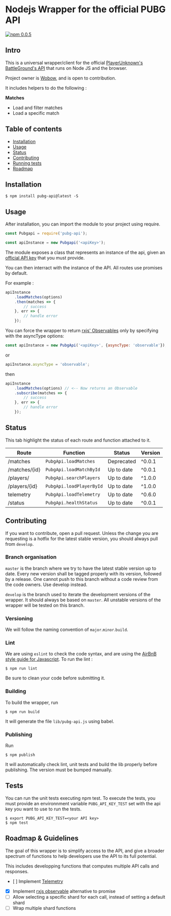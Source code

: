 # Nodejs Wrapper for the official PUBG API
[![npm 0.0.5](https://img.shields.io/badge/npm-v0.0.5-brightgreen.svg)](https://www.npmjs.com/package/pubg-api)
## Intro
This is a universal wrapper/client for the official [PlayerUnknown's BattleGround's API](https://developer.playbattlegrounds.com/) that runs on Node JS and the browser.

Project owner is [Wobow](https://github.com/Wobow), and is open to contribution.

It includes helpers to do the following :

**Matches**
- Load and filter matches
- Load a specific match


## Table of contents
- [Installation](#installation)
- [Usage](#usage)
- [Status](#status)
- [Contributing](#contributing)
- [Running tests](#tests)
- [Roadmap](#roadmap--guidelines)

## Installation

    $ npm install pubg-api@latest -S

## Usage

After installation, you can import the module to your project using require. 
```javascript
const Pubgapi = require('pubg-api');

const apiInstance = new Pubgapi('<apiKey>');
```
The module exposes a class that represents an instance of the api, given an [official API key](https://developer.playbattlegrounds.com/) that you must provide.

You can then interract with the instance of the API. All routes use promises by default. 

For example :
```javascript
apiInstance
    .loadMatches(options)
    .then(matches => {
        // success
    }, err => {
        // handle error
    });
```

You can force the wrapper to return [rxjs' Observables](https://github.com/reactivex/rxjs) only by specifying with the asyncType options:
```javascript
const apiInstance = new PubgApi('<apiKey>', {asyncType: 'observable'});
```
or 
```javascript
apiInstance.asyncType = 'observable';
```
then
```javascript
apiInstance
    .loadMatches(options) // <-- Now returns an Observable
    .subscribe(matches => {
        // success
    }, err => {
        // handle error
    });
```

## Status

This tab highlight the status of each route and function attached to it.

| Route              | Function                     | Status           | Version     |
|-------             |----------                    |--------          |---------    |
| /matches           | `PubgApi.loadMatches`        | Deprecated       | ^0.0.1      |
| /matches/{id}      | `PubgApi.loadMatchById`      | Up to date       | ^0.0.1      |
| /players/          | `PubgApi.searchPlayers`      | Up to date       | ^1.0.0      |
| /players/{id}      | `PubgApi.loadPlayerById`     | Up to date       | ^1.0.0      |
| telemetry          | `PubgApi.loadTelemetry`      | Up to date       | ^0.6.0      |
| /status            | `PubgApi.healthStatus`       | Up to date       | ^0.0.1      |

## Contributing

If you want to contribute, open a pull request. Unless the change you are requesting is a hotfix for the latest stable version, you should always pull from `develop`. 

### Branch organisation
`master` is the branch where we try to have the latest stable version up to date. Every new version shall be tagged properly with its version, followed by a release. One cannot push to this branch without a code review from the code owners. Use develop instead.

`develop` is the branch used to iterate the development versions of the wrapper. It should always be based on `master`. All unstable versions of the wrapper will be tested on this branch. 

### Versioning

We will follow the naming convention of `major`.`minor`.`build`. 

### Lint

We are using `eslint` to check the code syntax, and are using the [AirBnB style guide for Javascript](https://github.com/airbnb/javascript). 
To run the lint :

    $ npm run lint

Be sure to clean your code before submitting it.

### Building

To build the wrapper, run 

    $ npm run build

It will generate the file `lib/pubg-api.js` using babel.

### Publishing

Run

    $ npm publish

It will automatically check lint, unit tests and build the lib properly before publishing. The version must be bumped manually.

## Tests

You can run the unit tests executing npm test. To execute the tests, you must provide an environnment variable `PUBG_API_KEY_TEST` set with the api key you want to use to run the tests. 

    $ export PUBG_API_KEY_TEST=<your API key>
    $ npm test

## Roadmap & Guidelines

The goal of this wrapper is to simplify access to the API, and give a broader spectrum of functions to help developers use the API to its full potential.

This includes developping functions that computes multiple API calls and responses.

- [ ] Implement [Telemetry](https://developer.playbattlegrounds.com/docs/en/telemetry.html) 
- [x] Implement [rxjs observable](https://github.com/reactivex/rxjs) alternative to promise
- [ ] Allow selecting a specific shard for each call, instead of setting a default shard
- [ ] Wrap multiple shard functions
